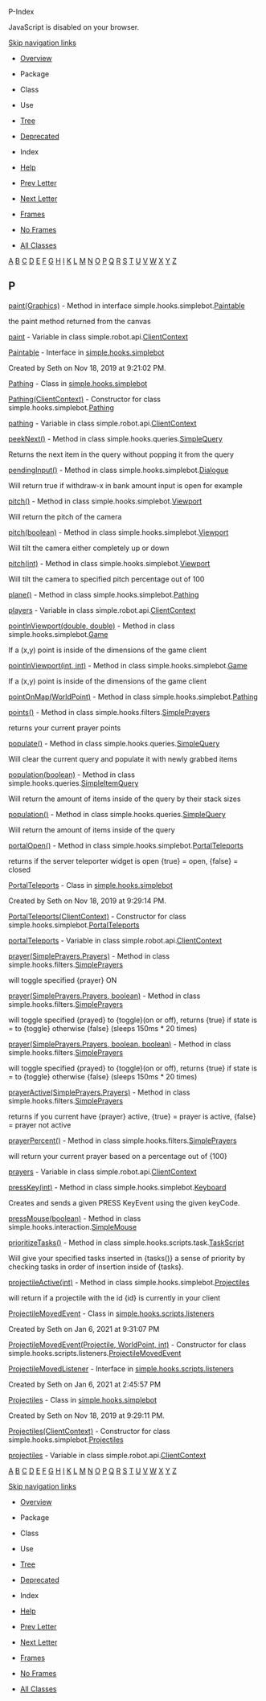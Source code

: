 P-Index   <!-- try { if (location.href.indexOf('is-external=true') == -1) { parent.document.title="P-Index"; } } catch(err) { } //-->

JavaScript is disabled on your browser.

[Skip navigation links](#skip.navbar.top "Skip navigation links")

*   [Overview](../overview-summary.html)
*   Package
*   Class
*   Use
*   [Tree](../overview-tree.html)
*   [Deprecated](../deprecated-list.html)
*   Index
*   [Help](../help-doc.html)

*   [Prev Letter](index-14.html)
*   [Next Letter](index-16.html)

*   [Frames](../index.html?index-files/index-15.html)
*   [No Frames](index-15.html)

*   [All Classes](../allclasses-noframe.html)

<!-- allClassesLink = document.getElementById("allclasses\_navbar\_top"); if(window==top) { allClassesLink.style.display = "block"; } else { allClassesLink.style.display = "none"; } //-->

[A](index-1.html) [B](index-2.html) [C](index-3.html) [D](index-4.html) [E](index-5.html) [F](index-6.html) [G](index-7.html) [H](index-8.html) [I](index-9.html) [K](index-10.html) [L](index-11.html) [M](index-12.html) [N](index-13.html) [O](index-14.html) [P](index-15.html) [Q](index-16.html) [R](index-17.html) [S](index-18.html) [T](index-19.html) [U](index-20.html) [V](index-21.html) [W](index-22.html) [X](index-23.html) [Y](index-24.html) [Z](index-25.html) 

P
-

[paint(Graphics)](../simple/hooks/simplebot/Paintable.html#paint-java.awt.Graphics-) - Method in interface simple.hooks.simplebot.[Paintable](../simple/hooks/simplebot/Paintable.html "interface in simple.hooks.simplebot")

the paint method returned from the canvas

[paint](../simple/robot/api/ClientContext.html#paint) - Variable in class simple.robot.api.[ClientContext](../simple/robot/api/ClientContext.html "class in simple.robot.api")

[Paintable](../simple/hooks/simplebot/Paintable.html "interface in simple.hooks.simplebot") - Interface in [simple.hooks.simplebot](../simple/hooks/simplebot/package-summary.html)

Created by Seth on Nov 18, 2019 at 9:21:02 PM.

[Pathing](../simple/hooks/simplebot/Pathing.html "class in simple.hooks.simplebot") - Class in [simple.hooks.simplebot](../simple/hooks/simplebot/package-summary.html)

[Pathing(ClientContext)](../simple/hooks/simplebot/Pathing.html#Pathing-simple.robot.api.ClientContext-) - Constructor for class simple.hooks.simplebot.[Pathing](../simple/hooks/simplebot/Pathing.html "class in simple.hooks.simplebot")

[pathing](../simple/robot/api/ClientContext.html#pathing) - Variable in class simple.robot.api.[ClientContext](../simple/robot/api/ClientContext.html "class in simple.robot.api")

[peekNext()](../simple/hooks/queries/SimpleQuery.html#peekNext--) - Method in class simple.hooks.queries.[SimpleQuery](../simple/hooks/queries/SimpleQuery.html "class in simple.hooks.queries")

Returns the next item in the query without popping it from the query

[pendingInput()](../simple/hooks/simplebot/Dialogue.html#pendingInput--) - Method in class simple.hooks.simplebot.[Dialogue](../simple/hooks/simplebot/Dialogue.html "class in simple.hooks.simplebot")

Will return true if withdraw-x in bank amount input is open for example

[pitch()](../simple/hooks/simplebot/Viewport.html#pitch--) - Method in class simple.hooks.simplebot.[Viewport](../simple/hooks/simplebot/Viewport.html "class in simple.hooks.simplebot")

Will return the pitch of the camera

[pitch(boolean)](../simple/hooks/simplebot/Viewport.html#pitch-boolean-) - Method in class simple.hooks.simplebot.[Viewport](../simple/hooks/simplebot/Viewport.html "class in simple.hooks.simplebot")

Will tilt the camera either completely up or down

[pitch(int)](../simple/hooks/simplebot/Viewport.html#pitch-int-) - Method in class simple.hooks.simplebot.[Viewport](../simple/hooks/simplebot/Viewport.html "class in simple.hooks.simplebot")

Will tilt the camera to specified pitch percentage out of 100

[plane()](../simple/hooks/simplebot/Pathing.html#plane--) - Method in class simple.hooks.simplebot.[Pathing](../simple/hooks/simplebot/Pathing.html "class in simple.hooks.simplebot")

[players](../simple/robot/api/ClientContext.html#players) - Variable in class simple.robot.api.[ClientContext](../simple/robot/api/ClientContext.html "class in simple.robot.api")

[pointInViewport(double, double)](../simple/hooks/simplebot/Game.html#pointInViewport-double-double-) - Method in class simple.hooks.simplebot.[Game](../simple/hooks/simplebot/Game.html "class in simple.hooks.simplebot")

If a (x,y) point is inside of the dimensions of the game client

[pointInViewport(int, int)](../simple/hooks/simplebot/Game.html#pointInViewport-int-int-) - Method in class simple.hooks.simplebot.[Game](../simple/hooks/simplebot/Game.html "class in simple.hooks.simplebot")

If a (x,y) point is inside of the dimensions of the game client

[pointOnMap(WorldPoint)](../simple/hooks/simplebot/Pathing.html#pointOnMap-net.runelite.api.coords.WorldPoint-) - Method in class simple.hooks.simplebot.[Pathing](../simple/hooks/simplebot/Pathing.html "class in simple.hooks.simplebot")

[points()](../simple/hooks/filters/SimplePrayers.html#points--) - Method in class simple.hooks.filters.[SimplePrayers](../simple/hooks/filters/SimplePrayers.html "class in simple.hooks.filters")

returns your current prayer points

[populate()](../simple/hooks/queries/SimpleQuery.html#populate--) - Method in class simple.hooks.queries.[SimpleQuery](../simple/hooks/queries/SimpleQuery.html "class in simple.hooks.queries")

Will clear the current query and populate it with newly grabbed items

[population(boolean)](../simple/hooks/queries/SimpleItemQuery.html#population-boolean-) - Method in class simple.hooks.queries.[SimpleItemQuery](../simple/hooks/queries/SimpleItemQuery.html "class in simple.hooks.queries")

Will return the amount of items inside of the query by their stack sizes

[population()](../simple/hooks/queries/SimpleQuery.html#population--) - Method in class simple.hooks.queries.[SimpleQuery](../simple/hooks/queries/SimpleQuery.html "class in simple.hooks.queries")

Will return the amount of items inside of the query

[portalOpen()](../simple/hooks/simplebot/PortalTeleports.html#portalOpen--) - Method in class simple.hooks.simplebot.[PortalTeleports](../simple/hooks/simplebot/PortalTeleports.html "class in simple.hooks.simplebot")

returns if the server teleporter widget is open {true} = open, {false} = closed

[PortalTeleports](../simple/hooks/simplebot/PortalTeleports.html "class in simple.hooks.simplebot") - Class in [simple.hooks.simplebot](../simple/hooks/simplebot/package-summary.html)

Created by Seth on Nov 18, 2019 at 9:29:14 PM.

[PortalTeleports(ClientContext)](../simple/hooks/simplebot/PortalTeleports.html#PortalTeleports-simple.robot.api.ClientContext-) - Constructor for class simple.hooks.simplebot.[PortalTeleports](../simple/hooks/simplebot/PortalTeleports.html "class in simple.hooks.simplebot")

[portalTeleports](../simple/robot/api/ClientContext.html#portalTeleports) - Variable in class simple.robot.api.[ClientContext](../simple/robot/api/ClientContext.html "class in simple.robot.api")

[prayer(SimplePrayers.Prayers)](../simple/hooks/filters/SimplePrayers.html#prayer-simple.hooks.filters.SimplePrayers.Prayers-) - Method in class simple.hooks.filters.[SimplePrayers](../simple/hooks/filters/SimplePrayers.html "class in simple.hooks.filters")

will toggle specified {prayer} ON

[prayer(SimplePrayers.Prayers, boolean)](../simple/hooks/filters/SimplePrayers.html#prayer-simple.hooks.filters.SimplePrayers.Prayers-boolean-) - Method in class simple.hooks.filters.[SimplePrayers](../simple/hooks/filters/SimplePrayers.html "class in simple.hooks.filters")

will toggle specified {prayed} to {toggle}(on or off), returns {true} if state is = to {toggle} otherwise {false} (sleeps 150ms \* 20 times)

[prayer(SimplePrayers.Prayers, boolean, boolean)](../simple/hooks/filters/SimplePrayers.html#prayer-simple.hooks.filters.SimplePrayers.Prayers-boolean-boolean-) - Method in class simple.hooks.filters.[SimplePrayers](../simple/hooks/filters/SimplePrayers.html "class in simple.hooks.filters")

will toggle specified {prayed} to {toggle}(on or off), returns {true} if state is = to {toggle} otherwise {false} (sleeps 150ms \* 20 times)

[prayerActive(SimplePrayers.Prayers)](../simple/hooks/filters/SimplePrayers.html#prayerActive-simple.hooks.filters.SimplePrayers.Prayers-) - Method in class simple.hooks.filters.[SimplePrayers](../simple/hooks/filters/SimplePrayers.html "class in simple.hooks.filters")

returns if you current have {prayer} active, {true} = prayer is active, {false} = prayer not active

[prayerPercent()](../simple/hooks/filters/SimplePrayers.html#prayerPercent--) - Method in class simple.hooks.filters.[SimplePrayers](../simple/hooks/filters/SimplePrayers.html "class in simple.hooks.filters")

will return your current prayer based on a percentage out of {100}

[prayers](../simple/robot/api/ClientContext.html#prayers) - Variable in class simple.robot.api.[ClientContext](../simple/robot/api/ClientContext.html "class in simple.robot.api")

[pressKey(int)](../simple/hooks/simplebot/Keyboard.html#pressKey-int-) - Method in class simple.hooks.simplebot.[Keyboard](../simple/hooks/simplebot/Keyboard.html "class in simple.hooks.simplebot")

Creates and sends a given PRESS KeyEvent using the given keyCode.

[pressMouse(boolean)](../simple/hooks/interaction/SimpleMouse.html#pressMouse-boolean-) - Method in class simple.hooks.interaction.[SimpleMouse](../simple/hooks/interaction/SimpleMouse.html "class in simple.hooks.interaction")

[prioritizeTasks()](../simple/hooks/scripts/task/TaskScript.html#prioritizeTasks--) - Method in class simple.hooks.scripts.task.[TaskScript](../simple/hooks/scripts/task/TaskScript.html "class in simple.hooks.scripts.task")

Will give your specified tasks inserted in {tasks()} a sense of priority by checking tasks in order of insertion inside of {tasks}.

[projectileActive(int)](../simple/hooks/simplebot/Projectiles.html#projectileActive-int-) - Method in class simple.hooks.simplebot.[Projectiles](../simple/hooks/simplebot/Projectiles.html "class in simple.hooks.simplebot")

will return if a projectile with the id {id} is currently in your client

[ProjectileMovedEvent](../simple/hooks/scripts/listeners/ProjectileMovedEvent.html "class in simple.hooks.scripts.listeners") - Class in [simple.hooks.scripts.listeners](../simple/hooks/scripts/listeners/package-summary.html)

Created by Seth on Jan 6, 2021 at 9:31:07 PM

[ProjectileMovedEvent(Projectile, WorldPoint, int)](../simple/hooks/scripts/listeners/ProjectileMovedEvent.html#ProjectileMovedEvent-net.runelite.api.Projectile-net.runelite.api.coords.WorldPoint-int-) - Constructor for class simple.hooks.scripts.listeners.[ProjectileMovedEvent](../simple/hooks/scripts/listeners/ProjectileMovedEvent.html "class in simple.hooks.scripts.listeners")

[ProjectileMovedListener](../simple/hooks/scripts/listeners/ProjectileMovedListener.html "interface in simple.hooks.scripts.listeners") - Interface in [simple.hooks.scripts.listeners](../simple/hooks/scripts/listeners/package-summary.html)

Created by Seth on Jan 6, 2021 at 2:45:57 PM

[Projectiles](../simple/hooks/simplebot/Projectiles.html "class in simple.hooks.simplebot") - Class in [simple.hooks.simplebot](../simple/hooks/simplebot/package-summary.html)

Created by Seth on Nov 18, 2019 at 9:29:11 PM.

[Projectiles(ClientContext)](../simple/hooks/simplebot/Projectiles.html#Projectiles-simple.robot.api.ClientContext-) - Constructor for class simple.hooks.simplebot.[Projectiles](../simple/hooks/simplebot/Projectiles.html "class in simple.hooks.simplebot")

[projectiles](../simple/robot/api/ClientContext.html#projectiles) - Variable in class simple.robot.api.[ClientContext](../simple/robot/api/ClientContext.html "class in simple.robot.api")

[A](index-1.html) [B](index-2.html) [C](index-3.html) [D](index-4.html) [E](index-5.html) [F](index-6.html) [G](index-7.html) [H](index-8.html) [I](index-9.html) [K](index-10.html) [L](index-11.html) [M](index-12.html) [N](index-13.html) [O](index-14.html) [P](index-15.html) [Q](index-16.html) [R](index-17.html) [S](index-18.html) [T](index-19.html) [U](index-20.html) [V](index-21.html) [W](index-22.html) [X](index-23.html) [Y](index-24.html) [Z](index-25.html) 

[Skip navigation links](#skip.navbar.bottom "Skip navigation links")

*   [Overview](../overview-summary.html)
*   Package
*   Class
*   Use
*   [Tree](../overview-tree.html)
*   [Deprecated](../deprecated-list.html)
*   Index
*   [Help](../help-doc.html)

*   [Prev Letter](index-14.html)
*   [Next Letter](index-16.html)

*   [Frames](../index.html?index-files/index-15.html)
*   [No Frames](index-15.html)

*   [All Classes](../allclasses-noframe.html)

<!-- allClassesLink = document.getElementById("allclasses\_navbar\_bottom"); if(window==top) { allClassesLink.style.display = "block"; } else { allClassesLink.style.display = "none"; } //-->